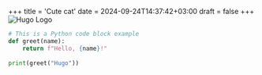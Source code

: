 +++
title = 'Cute cat'
date = 2024-09-24T14:37:42+03:00
draft = false
+++
![Hugo Logo](/images/cat.png)

```python
# This is a Python code block example
def greet(name):
    return f"Hello, {name}!"
    
print(greet("Hugo"))
